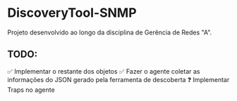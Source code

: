 # DiscoveryTool-SNMP

Projeto desenvolvido ao longo da disciplina de Gerência de Redes "A".

## TODO:
:white_check_mark: Implementar o restante dos objetos
:white_check_mark: Fazer o agente coletar as informações do JSON gerado pela ferramenta de descoberta
:question: Implementar Traps no agente
